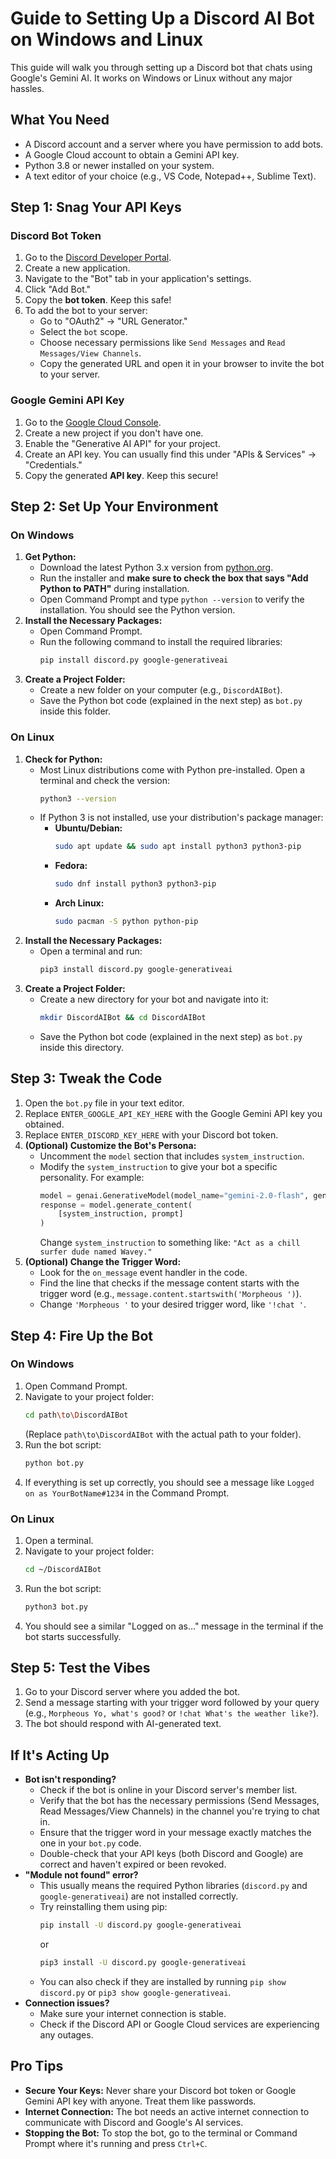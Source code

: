# Guide to Setting Up a Discord AI Bot on Windows and Linux

This guide will walk you through setting up a Discord bot that chats using Google's Gemini AI. It works on Windows or Linux without any major hassles.

## What You Need

* A Discord account and a server where you have permission to add bots.
* A Google Cloud account to obtain a Gemini API key.
* Python 3.8 or newer installed on your system.
* A text editor of your choice (e.g., VS Code, Notepad++, Sublime Text).

## Step 1: Snag Your API Keys

### Discord Bot Token

1.  Go to the [Discord Developer Portal](https://discord.com/developers/applications).
2.  Create a new application.
3.  Navigate to the "Bot" tab in your application's settings.
4.  Click "Add Bot."
5.  Copy the **bot token**. Keep this safe!
6.  To add the bot to your server:
    * Go to "OAuth2" -> "URL Generator."
    * Select the `bot` scope.
    * Choose necessary permissions like `Send Messages` and `Read Messages/View Channels`.
    * Copy the generated URL and open it in your browser to invite the bot to your server.

### Google Gemini API Key

1.  Go to the [Google Cloud Console](https://console.cloud.google.com/).
2.  Create a new project if you don't have one.
3.  Enable the "Generative AI API" for your project.
4.  Create an API key. You can usually find this under "APIs & Services" -> "Credentials."
5.  Copy the generated **API key**. Keep this secure!

## Step 2: Set Up Your Environment

### On Windows

1.  **Get Python:**
    * Download the latest Python 3.x version from [python.org](https://www.python.org/downloads/).
    * Run the installer and **make sure to check the box that says "Add Python to PATH"** during installation.
    * Open Command Prompt and type `python --version` to verify the installation. You should see the Python version.
2.  **Install the Necessary Packages:**
    * Open Command Prompt.
    * Run the following command to install the required libraries:
        ```bash
        pip install discord.py google-generativeai
        ```
3.  **Create a Project Folder:**
    * Create a new folder on your computer (e.g., `DiscordAIBot`).
    * Save the Python bot code (explained in the next step) as `bot.py` inside this folder.

### On Linux

1.  **Check for Python:**
    * Most Linux distributions come with Python pre-installed. Open a terminal and check the version:
        ```bash
        python3 --version
        ```
    * If Python 3 is not installed, use your distribution's package manager:
        * **Ubuntu/Debian:**
            ```bash
            sudo apt update && sudo apt install python3 python3-pip
            ```
        * **Fedora:**
            ```bash
            sudo dnf install python3 python3-pip
            ```
        * **Arch Linux:**
            ```bash
            sudo pacman -S python python-pip
            ```
2.  **Install the Necessary Packages:**
    * Open a terminal and run:
        ```bash
        pip3 install discord.py google-generativeai
        ```
3.  **Create a Project Folder:**
    * Create a new directory for your bot and navigate into it:
        ```bash
        mkdir DiscordAIBot && cd DiscordAIBot
        ```
    * Save the Python bot code (explained in the next step) as `bot.py` inside this directory.

## Step 3: Tweak the Code

1.  Open the `bot.py` file in your text editor.
2.  Replace `ENTER_GOOGLE_API_KEY_HERE` with the Google Gemini API key you obtained.
3.  Replace `ENTER_DISCORD_KEY_HERE` with your Discord bot token.
4.  **(Optional) Customize the Bot's Persona:**
    * Uncomment the `model` section that includes `system_instruction`.
    * Modify the `system_instruction` to give your bot a specific personality. For example:
        ```python
        model = genai.GenerativeModel(model_name="gemini-2.0-flash", generation_config=generation_config)
        response = model.generate_content(
            [system_instruction, prompt]
        )
        ```
        Change `system_instruction` to something like: `"Act as a chill surfer dude named Wavey."`
5.  **(Optional) Change the Trigger Word:**
    * Look for the `on_message` event handler in the code.
    * Find the line that checks if the message content starts with the trigger word (e.g., `message.content.startswith('Morpheous ')`).
    * Change `'Morpheous '` to your desired trigger word, like `'!chat '`.

## Step 4: Fire Up the Bot

### On Windows

1.  Open Command Prompt.
2.  Navigate to your project folder:
    ```bash
    cd path\to\DiscordAIBot
    ```
    (Replace `path\to\DiscordAIBot` with the actual path to your folder).
3.  Run the bot script:
    ```bash
    python bot.py
    ```
4.  If everything is set up correctly, you should see a message like `Logged on as YourBotName#1234` in the Command Prompt.

### On Linux

1.  Open a terminal.
2.  Navigate to your project folder:
    ```bash
    cd ~/DiscordAIBot
    ```
3.  Run the bot script:
    ```bash
    python3 bot.py
    ```
4.  You should see a similar "Logged on as..." message in the terminal if the bot starts successfully.

## Step 5: Test the Vibes

1.  Go to your Discord server where you added the bot.
2.  Send a message starting with your trigger word followed by your query (e.g., `Morpheous Yo, what's good?` or `!chat What's the weather like?`).
3.  The bot should respond with AI-generated text.

## If It's Acting Up

* **Bot isn't responding?**
    * Check if the bot is online in your Discord server's member list.
    * Verify that the bot has the necessary permissions (Send Messages, Read Messages/View Channels) in the channel you're trying to chat in.
    * Ensure that the trigger word in your message exactly matches the one in your `bot.py` code.
    * Double-check that your API keys (both Discord and Google) are correct and haven't expired or been revoked.
* **"Module not found" error?**
    * This usually means the required Python libraries (`discord.py` and `google-generativeai`) are not installed correctly.
    * Try reinstalling them using pip:
        ```bash
        pip install -U discord.py google-generativeai
        ```
        or
        ```bash
        pip3 install -U discord.py google-generativeai
        ```
    * You can also check if they are installed by running `pip show discord.py` or `pip3 show google-generativeai`.
* **Connection issues?**
    * Make sure your internet connection is stable.
    * Check if the Discord API or Google Cloud services are experiencing any outages.

## Pro Tips

* **Secure Your Keys:** Never share your Discord bot token or Google Gemini API key with anyone. Treat them like passwords.
* **Internet Connection:** The bot needs an active internet connection to communicate with Discord and Google's AI services.
* **Stopping the Bot:** To stop the bot, go to the terminal or Command Prompt where it's running and press `Ctrl+C`.
